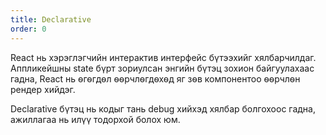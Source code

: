 ```yaml
---
title: Declarative
order: 0
---
```


React нь хэрэглэгчийн интерактив интерфейс бүтээхийг хялбарчилдаг. Aппликейшны state бүрт зориулсан энгийн бүтэц зохион байгуулахаас гадна, React нь ѳгѳгдѳл ѳѳрчлѳгдѳхѳд яг зѳв компонентоо ѳѳрчлѳн рендер хийдэг.

Declarative бүтэц нь кодыг тань debug хийхэд хялбар болгохоос гадна, ажиллагаа нь илүү тодорхой болох юм.

